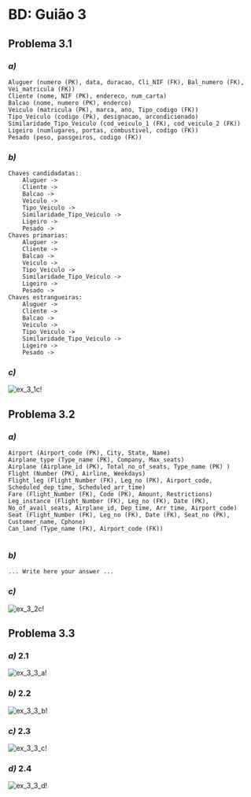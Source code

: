 # BD: Guião 3


## ​Problema 3.1
 
### *a)*

```
Aluguer (numero (PK), data, duracao, Cli_NIF (FK), Bal_numero (FK), Vei_matricula (FK))
Cliente (nome, NIF (PK), endereco, num_carta)
Balcao (nome, numero (PK), enderco)
Veiculo (matricula (PK), marca, ano, Tipo_codigo (FK))
Tipo_Veiculo (codigo (Pk), designacao, arcondicionado)
Similaridade_Tipo_Veiculo (cod_veiculo_1 (FK), cod_veiculo_2 (FK))
Ligeiro (numlugares, portas, combustivel, codigo (FK))
Pesado (peso, passgeiros, codigo (FK))

```


### *b)* 

```
Chaves candidadatas:
    Aluguer ->
    Cliente ->
    Balcao ->
    Veiculo ->
    Tipo_Veiculo ->
    Similaridade_Tipo_Veiculo ->
    Ligeiro ->
    Pesado ->
Chaves primarias:
    Aluguer ->
    Cliente ->
    Balcao ->
    Veiculo ->
    Tipo_Veiculo ->
    Similaridade_Tipo_Veiculo ->
    Ligeiro ->
    Pesado ->
Chaves estrangueiras:
    Aluguer ->
    Cliente ->
    Balcao ->
    Veiculo ->
    Tipo_Veiculo ->
    Similaridade_Tipo_Veiculo ->
    Ligeiro ->
    Pesado ->

```


### *c)* 

![ex_3_1c!](ex_3_1c.jpg "AnImage")


## ​Problema 3.2

### *a)*

```
Airport (Airport_code (PK), City, State, Name)
Airplane_type (Type_name (PK), Company, Max_seats)
Airplane (Airplane_id (PK), Total_no_of_seats, Type_name (PK) )
Flight (Number (PK), Airline, Weekdays)
Flight_leg (Flight_Number (FK), Leg_no (PK), Airport_code, Scheduled_dep_time, Scheduled_arr_time)
Fare (Flight_Number (FK), Code (PK), Amount, Restrictions)
Leg_instance (Flight_Number (FK), Leg_no (FK), Date (PK), No_of_avail_seats, Airplane_id, Dep_time, Arr_time, Airport_code)
Seat (Flight_Number (FK), Leg_no (FK), Date (FK), Seat_no (PK), Customer_name, Cphone)
Can_land (Type_name (FK), Airport_code (FK))


```


### *b)* 

```
... Write here your answer ...
```


### *c)* 

![ex_3_2c!](ex_3_2c.jpg "AnImage")


## ​Problema 3.3


### *a)* 2.1

![ex_3_3_a!](ex_3_3a.jpg "AnImage")

### *b)* 2.2

![ex_3_3_b!](ex_3_3b.jpg "AnImage")

### *c)* 2.3

![ex_3_3_c!](ex_3_3c.jpg "AnImage")

### *d)* 2.4

![ex_3_3_d!](ex_3_3d.jpg "AnImage")